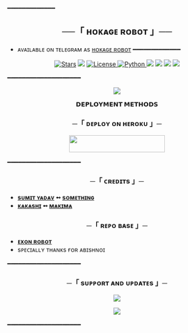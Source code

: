 ━━━━━━━━━━━━━

<h2 align="center">
    ──「 ʜᴏᴋᴀɢᴇ ʀᴏʙᴏᴛ 」──
</h2>

>

- ᴀᴠᴀɪʟᴀʙʟᴇ ᴏɴ ᴛᴇʟᴇɢʀᴀᴍ ᴀs [ʜᴏᴋᴀɢᴇ ʀᴏʙᴏᴛ](https://telegram.dog/HokageRobot)
━━━━━━━━━━━━━

<p align="center">
<a href="https://github.com/https://github.com/Sumit9969/HokageRobot/stargazers"><img src="https://img.shields.io/github/stars/Sumit9969/HokageRobot?color=black&logo=github&logoColor=black&style=for-the-badge" alt="Stars" /></a>
<a href="https://github.com/Sumit9969/HokageRobot/network/members"> <img src="https://img.shields.io/github/forks/Sumit9969/HokageRobot?color=black&logo=github&logoColor=black&style=for-the-badge" /></a>
<a href="https://github.com/Sumit9969/HokageRobot/blob/master/LICENSE"> <img src="https://img.shields.io/badge/License-MIT-blueviolet?style=for-the-badge" alt="License" /> </a>
<a href="https://www.python.org/"> <img src="https://img.shields.io/badge/Written%20in-Python-skyblue?style=for-the-badge&logo=python" alt="Python" /> </a>
<a href="https://pypi.org/project/Telethon/"> <img src="https://img.shields.io/pypi/v/telethon?color=white&label=telethon&logo=python&logoColor=blue&style=for-the-badge" /></a>
<a href="https://pypi.org/project/Pyrogram/"> <img src="https://img.shields.io/pypi/v/pyrogram?color=white&label=pyrogram&logo=python&logoColor=blue&style=for-the-badge" /></a>
<a href="https://github.com/Sumit9969/HokageRobot"> <img src="https://img.shields.io/github/repo-size/Sumit9969/HokageRobot?color=skyblue&logo=github&logoColor=blue&style=for-the-badge" /></a>
<a href="https://github.com/Sumit9969/HokageRobot/commits/Sumit9969"> <img src="https://img.shields.io/github/last-commit/Sumit9969/HokageRobot?color=black&logo=github&logoColor=black&style=for-the-badge" /></a>
</p>

━━━━━━━━━━━━━━━━━━━━

<p align="center">
  <img src="https://telegra.ph/file/7bd111132fce009e4605e.jpg">
</p>

<p align="center">
<b>𝗗𝗘𝗣𝗟𝗢𝗬𝗠𝗘𝗡𝗧 𝗠𝗘𝗧𝗛𝗢𝗗𝗦</b>
</p>

<h3 align="center">
    ─「 ᴅᴇᴩʟᴏʏ ᴏɴ ʜᴇʀᴏᴋᴜ 」─
</h3>

<p align="center"><a href="https://dashboard.heroku.com/new?template=https://github.com/Sumit9969/HokageRobot"> <img src="https://img.shields.io/badge/Deploy%20On%20Heroku-black?style=for-the-badge&logo=heroku" width="220" height="38.45"/></a></p>

━━━━━━━━━━━━━━━━━━━━

<h3 align="center">
    ─「 ᴄʀᴇᴅɪᴛs 」─
</h3>

- <b>[sᴜᴍɪᴛ ʏᴀᴅᴀᴠ](https://github.com/Sumit9969)  ➻  [sᴏᴍᴇᴛʜɪɴɢ](https://github.com/Sumit9969/HokageRobot) </b>
- <b>[ᴋᴀᴋᴀsʜɪ](https://github.com/ssid143)  ➻  [ᴍᴀᴋɪᴍᴀ](https://github.com/ssid143) </b>

<h3 align="center">
    ─「 ʀᴇᴘᴏ ʙᴀsᴇ 」─
</h3>

- <b>[ᴇxᴏɴ ʀᴏʙᴏᴛ](https://github.com/TEAM-ABG/ExonRobot)  </b>
- sᴘᴇᴄɪᴀʟʟʏ ᴛʜᴀɴᴋs ғᴏʀ ᴀʙɪsʜɴᴏɪ 

━━━━━━━━━━━━━━━━━━━━
<h3 align="center">
    ─「 sᴜᴩᴩᴏʀᴛ ᴀɴᴅ ᴜᴘᴅᴀᴛᴇs 」─
</h3>

<p align="center">
<a href="https://telegram.me/TechQuardSupport"><img src="https://img.shields.io/badge/-Support%20Group-blue.svg?style=for-the-badge&logo=Telegram"></a>
</p>
<p align="center">
<a href="https://telegram.me/TechQuard"><img src="https://img.shields.io/badge/-Support%20Channel-blue.svg?style=for-the-badge&logo=Telegram"></a>
</p>

━━━━━━━━━━━━━━━━━━━━
